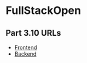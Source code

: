 # FullStackOpen

## Part 3.10 URLs

- [Frontend](http://158.179.219.235/)
- [Backend](http://158.179.219.235/api/persons)
